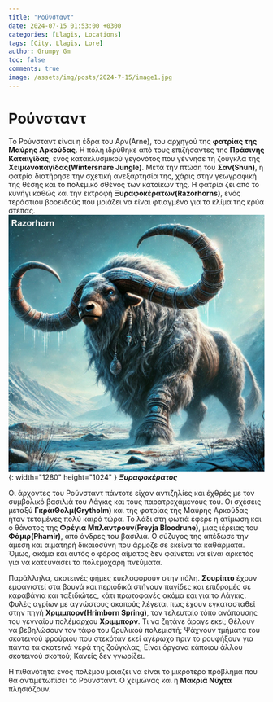```yaml
---
title: "Ρούνσταντ"
date: 2024-07-15 01:53:00 +0300
categories: [Llagis, Locations]
tags: [City, Llagis, Lore]
author: Grumpy Gm
toc: false
comments: true
image: /assets/img/posts/2024-7-15/image1.jpg
---
```


# Ρούνσταντ

Το Ρούνσταντ είναι η έδρα του Αρν(Arne), του αρχηγού της **φατρίας της Μαύρης Αρκούδας**. Η πόλη ιδρύθηκε από τους επιζήσαντες της **Πράσινης Καταιγίδας**, ενός κατακλυσμικού γεγονότος που γέννησε τη ζούγκλα της **Χειμωνοπαγίδας(Wintersnare Jungle)**. Μετά την πτώση του **Σαν(Shun)**, η φατρία διατήρησε την σχετική ανεξαρτησία της, χάρις στην γεωγραφική της θέσης και το πολεμικό σθένος των κατοίκων της. Η φατρία ζει από το κυνήγι καθώς και την εκτροφή **Ξυραφοκέρατων(Razorhorns)**, ενός τεράστιου βοοειδούς που μοιάζει να είναι φτιαγμένο για το κλίμα της κρύα στέπας.
![Desktop View](/assets/img/posts/2024-7-15/image2.jpg){: width="1280" height="1024" }
_**Ξυραφοκέρατος**_

Οι άρχοντες του Ρούνσταντ πάντοτε είχαν αντιζηλίες και έχθρές με τον συμβολικό βασιλιά του Λάγκις και τους παρατρεχάμενους του. Οι σχέσεις μεταξύ **ΓκράιΘολμ(Grytholm)** και της φατρίας της Μαύρης Αρκούδας ήταν τεταμένες πολύ καιρό τώρα. Το λάδι στη φωτιά έφερε η ατίμωση και ο θάνατος της **Φρέγια Μπλαντρουν(Freyja Bloodrune)**, μιας ιέρειας του **Φάμιρ(Phamir)**, από άνδρες του βασιλιά. Ο σύζυγος της απέδωσε την άμεση και αιματηρή δικαιοσύνη που άρμοζε σε εκείνα τα καθάρματα. Όμως, ακόμα και αυτός ο φόρος αίματος δεν φαίνεται να είναι αρκετός για να κατευνάσει τα πολεμοχαρή πνεύματα.

Παράλληλα, σκοτεινές φήμες κυκλοφορούν στην πόλη. **Σουρίπτο** έχουν εμφανιστεί στα βουνά και περιοδικά στήνουν παγίδες και επιδρομές σε καραβάνια και ταξιδιώτες, κάτι πρωτοφανές ακόμα και για το Λάγκις. Φυλές αγρίων με αγνώστους σκοπούς λέγεται πως έχουν εγκατασταθεί στην πηγή **Χριμμπορν(Hrimborn Spring)**, τον τελευταίο τόπο ανάπαυσης του γενναίου πολέμαρχου **Χριμμπορν**. Τι να ζητάνε άραγε εκεί; Θέλουν να βεβηλώσουν τον τάφο του θρυλικού πολεμιστή; Ψάχνουν τμήματα του σκοτεινού φρούριου που στεκόταν εκεί αγέρωχο πριν το ρουφήξουν για πάντα τα σκοτεινά νερά της ζούγκλας; Είναι όργανα κάποιου άλλου σκοτεινού σκοπού; Κανείς δεν γνωρίζει.

Η πιθανότητα ενός πολέμου μοιάζει να είναι το μικρότερο πρόβλημα που θα αντιμετωπίσει το Ρούνσταντ. Ο χειμώνας και η **Μακριά Νύχτα** πλησιάζουν.